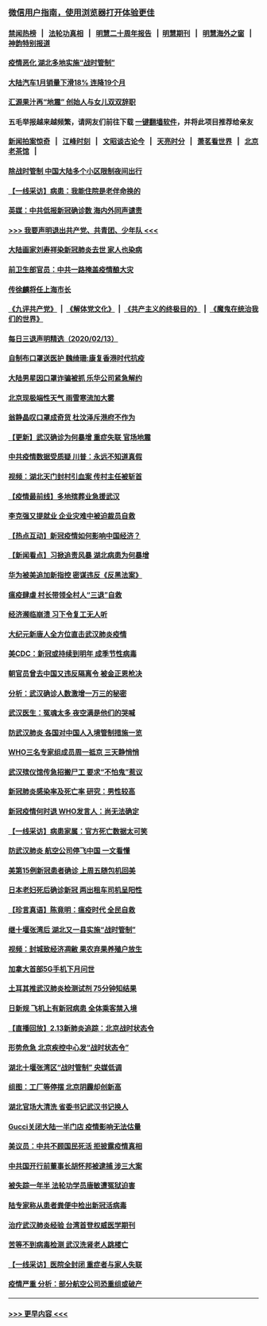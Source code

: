 ### [微信用户指南，使用浏览器打开体验更佳](https://github.com/gfw-breaker/banned-news1/blob/master/indexes/wechat-guide.md?t=0)
#### [禁闻热榜](热点新闻.md?t=0)  &nbsp;&nbsp;|&nbsp;&nbsp; [法轮功真相](https://github.com/gfw-breaker/truth/blob/master/README.md?t=0) &nbsp;&nbsp;|&nbsp;&nbsp; [明慧二十周年报告](https://github.com/gfw-breaker/mh-reports/blob/master/README.md?t=0) &nbsp;&nbsp;|&nbsp;&nbsp;[明慧期刊](https://github.com/gfw-breaker/mh-qikan) &nbsp;&nbsp;|&nbsp;&nbsp; [明慧海外之窗](https://github.com/gfw-breaker/mh-news/blob/master/README.md?t=0) &nbsp;&nbsp;|&nbsp;&nbsp; [神韵特别报道](https://github.com/gfw-breaker/mh-news/blob/master/shenyun.md?t=0)
#### [疫情恶化 湖北多地实施“战时管制”](../pages/nsc413/n11868179.md?t=02141502) 
#### [大陆汽车1月销量下滑18% 连降19个月](../pages/nsc413/n11867516.md?t=02141502) 
#### [汇源果汁再“地震” 创始人与女儿双双辞职](../pages/nsc413/n11867908.md?t=02141502) 
#### 五毛举报越来越频繁，请网友们前往下载 [一键翻墙软件](https://github.com/gfw-breaker/ssr-accounts)，并将此项目推荐给亲友
#### [新闻拍案惊奇](https://github.com/gfw-breaker/banned-news1/blob/master/pages/link4.md) &nbsp;&nbsp;|&nbsp;&nbsp; [江峰时刻](https://github.com/gfw-breaker/banned-news1/blob/master/pages/link4.md) &nbsp;&nbsp;|&nbsp;&nbsp; [文昭谈古论今](https://github.com/gfw-breaker/banned-news1/blob/master/pages/link4.md) &nbsp;&nbsp;|&nbsp;&nbsp; [天亮时分](https://github.com/gfw-breaker/banned-news1/blob/master/pages/link4.md) &nbsp;&nbsp;|&nbsp;&nbsp; [萧茗看世界](https://github.com/gfw-breaker/banned-news1/blob/master/pages/link4.md) &nbsp;&nbsp;|&nbsp;&nbsp; [北京老茶馆](https://github.com/gfw-breaker/banned-news1/blob/master/pages/link4.md) &nbsp;&nbsp;|&nbsp;&nbsp; 
#### [除战时管制 中国大陆多个小区限制夜间出行](../pages/nsc413/n11867833.md?t=02141502) 
#### [【一线采访】病患：我能住院是老伴命换的](../pages/nsc413/n11867769.md?t=02141502) 
#### [英媒：中共低报新冠确诊数 海内外同声谴责](../pages/nsc413/n11867421.md?t=02141502) 
#### [>>> 我要声明退出共产党、共青团、少年队 <<<](https://github.com/begood0513/goodnews/blob/master/quit/letter.md) 
#### [大陆画家刘寿祥染新冠肺炎去世 家人也染病](../pages/nsc413/n11867813.md?t=02141502) 
#### [前卫生部官员：中共一路掩盖疫情酿大灾](../pages/nsc413/n11867590.md?t=02141502) 
#### [传徐麟将任上海市长](../pages/nsc413/n11867709.md?t=02141502) 
#### [《九评共产党》](https://github.com/begood0513/9ping.md/blob/master/README.md) &nbsp;|&nbsp; [《解体党文化》](../../../../jtdwh.md/blob/master/README.md)  &nbsp;|&nbsp; [《共产主义的终极目的》](../../../../gczydzjmd.md/blob/master/README.md) &nbsp;|&nbsp; [《魔鬼在统治我们的世界》](../../../../mgztzwmdsj.md/blob/master/README.md) 
#### [每日三退声明精选（2020/02/13）](../pages/nsc413/n11867712.md?t=02141502) 
#### [自制布口罩送医护 魏绮珊:康复香港时代抗疫](../pages/nsc413/n11867481.md?t=02141502) 
#### [大陆男星因口罩诈骗被抓 乐华公司紧急解约](../pages/nsc413/n11867354.md?t=02141502) 
#### [北京现极端性天气 雨雪寒流加大雾](../pages/nsc413/n11867619.md?t=02141502) 
#### [翁静晶叹口罩成奇货 杜汶泽斥港府不作为](../pages/nsc413/n11867016.md?t=02141502) 
#### [【更新】武汉确诊为何暴增 重症失联 官场地震](../pages/nsc413/n11801312.md?t=02141502) 
#### [中共疫情数据受质疑 川普：永远不知道真假](../pages/nsc413/n11867195.md?t=02141502) 
#### [视频：湖北天门封村引血案 传村主任被斩首](../pages/nsc413/n11867382.md?t=02141502) 
#### [【疫情最前线】多地殡葬业急援武汉](../pages/nsc413/n11866914.md?t=02141502) 
#### [李克强又提就业 企业灾难中被迫裁员自救](../pages/nsc413/n11867323.md?t=02141502) 
#### [【热点互动】新冠疫情如何影响中国经济？](../pages/nsc413/n11867208.md?t=02141502) 
#### [【新闻看点】习掀追责风暴 湖北病患为何暴增](../pages/nsc413/n11867035.md?t=02141502) 
#### [华为被美追加新指控 密谋违反《反黑法案》](../pages/nsc413/n11867191.md?t=02141502) 
#### [瘟疫肆虐 村长带领全村人“三退”自救](../pages/nsc413/n11861714.md?t=02141502) 
#### [经济濒临崩溃 习下令复工无人听](../pages/nsc413/n11867269.md?t=02141502) 
#### [大纪元新唐人全方位直击武汉肺炎疫情](../pages/nsc413/n11859405.md?t=02141502) 
#### [美CDC：新冠或持续到明年 成季节性病毒](../pages/nsc413/n11867279.md?t=02141502) 
#### [朝官员曾去中国又违反隔离令 被金正恩枪决](../pages/nsc413/n11867087.md?t=02141502) 
#### [分析：武汉确诊人数激增一万三的秘密](../pages/nsc413/n11866187.md?t=02141502) 
#### [武汉医生：冤魂太多 夜空满是他们的哭喊](../pages/nsc413/n11867107.md?t=02141502) 
#### [防武汉肺炎 各国对中国人入境管制措施一览](../pages/nsc413/n11838726.md?t=02141502) 
#### [WHO三名专家组成员周一抵京 三天静悄悄](../pages/nsc413/n11866947.md?t=02141502) 
#### [武汉殡仪馆传急招搬尸工 要求“不怕鬼”惹议](../pages/nsc413/n11866834.md?t=02141502) 
#### [新冠肺炎感染率及死亡率 研究：男性较高](../pages/nsc413/n11866956.md?t=02141502) 
#### [新冠疫情何时退 WHO发言人：尚无法确定](../pages/nsc413/n11866864.md?t=02141502) 
#### [【一线采访】病患家属：官方死亡数据太可笑](../pages/nsc413/n11866840.md?t=02141502) 
#### [防武汉肺炎 航空公司停飞中国 一文看懂](../pages/nsc413/n11866800.md?t=02141502) 
#### [美第15例新冠患者确诊 上周五随包机回美](../pages/nsc413/n11866852.md?t=02141502) 
#### [日本老妇死后确诊新冠 两出租车司机呈阳性](../pages/nsc413/n11866755.md?t=02141502) 
#### [【珍言真语】陈竟明：瘟疫时代 全民自救](../pages/nsc413/n11866765.md?t=02141502) 
#### [继十堰张湾后 湖北又一县实施“战时管制”](../pages/nsc413/n11866748.md?t=02141502) 
#### [视频：封城致经济凋敝 果农弃果养殖户放生](../pages/nsc413/n11866120.md?t=02141502) 
#### [加拿大首部5G手机下月问世](../pages/nsc413/n11864631.md?t=02141502) 
#### [土耳其推武汉肺炎检测试剂 75分钟知结果](../pages/nsc413/n11866520.md?t=02141502) 
#### [日新规 飞机上有新冠病患 全体乘客禁入境](../pages/nsc413/n11866233.md?t=02141502) 
#### [【直播回放】2.13新肺炎追踪：北京战时状态令](../pages/nsc413/n11866261.md?t=02141502) 
#### [形势危急 北京疾控中心发“战时状态令”](../pages/nsc413/n11866362.md?t=02141502) 
#### [湖北十堰张湾区“战时管制” 央媒低调](../pages/nsc413/n11866013.md?t=02141502) 
#### [组图：工厂等停摆 北京阴霾却创新高](../pages/nsc413/n11865856.md?t=02141502) 
#### [湖北官场大清洗 省委书记武汉书记换人](../pages/nsc413/n11865112.md?t=02141502) 
#### [Gucci关闭大陆一半门店 疫情影响无法估量](../pages/nsc413/n11865799.md?t=02141502) 
#### [美议员：中共不顾国民死活 拒披露疫情真相](../pages/nsc413/n11866147.md?t=02141502) 
#### [中共国开行前董事长胡怀邦被逮捕 涉三大案](../pages/nsc413/n11865943.md?t=02141502) 
#### [被失踪一年半 法轮功学员唐敏遭冤狱迫害](../pages/nsc413/n11863707.md?t=02141502) 
#### [陆专家称从患者粪便中检出新冠活病毒](../pages/nsc413/n11865858.md?t=02141502) 
#### [治疗武汉肺炎经验 台湾首登权威医学期刊](../pages/nsc413/n11865669.md?t=02141502) 
#### [苦等不到病毒检测 武汉洗肾老人跳楼亡](../pages/nsc413/n11866020.md?t=02141502) 
#### [【一线采访】医院全封闭 重症者与家人失联](../pages/nsc413/n11864778.md?t=02141502) 
#### [疫情严重 分析：部分航空公司恐重组或破产](../pages/nsc413/n11865138.md?t=02141502) 

----
#### [ >>> 更早内容 <<< ](../indexes/nsc413-earlier.md)
